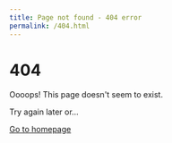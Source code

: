 ```yaml
---
title: Page not found - 404 error
permalink: /404.html
---
```


# 404

Oooops! This page doesn't seem to exist.

Try again later or…

<a href="/" tabindex="-1">
    <paper-button raised filled>Go to homepage</paper-button>
</a>
